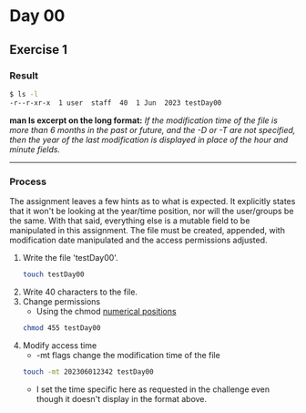 # Day 00

## Exercise 1

### Result
``` bash
$ ls -l
-r--r-xr-x  1 user  staff  40  1 Jun  2023 testDay00
```
**man ls excerpt on the long format:** *If the modification time of the file is more than 6 months in the past or future, and the -D or -T are not specified, then the year of the last modification is displayed in place of the hour and minute fields.*


---
### Process
The assignment leaves a few hints as to what is expected. It explicitly states that it won't be looking at the year/time position, nor will the user/groups be the same. With that said, everything else is a mutable field to be manipulated in this assignment. The file must be created, appended, with modification date manipulated and the access permissions adjusted. 

1. Write the file 'testDay00'.
    ```bash
    touch testDay00
    ```
2. Write 40 characters to the file.
3. Change permissions 
    - Using the chmod [numerical positions](https://en.wikipedia.org/wiki/Chmod#:~:text=The%20chmod%20numerical%20format%20accepts,%2C%20setgid%2C%20and%20sticky%20flags. "chmod wiki")
    ```bash
    chmod 455 testDay00 
    ```
4. Modify access time
    - -mt flags change the modification time of the file
    ```bash
    touch -mt 202306012342 testDay00
    ```
    - I set the time specific here as requested in the challenge even though it doesn't display in the format above.


